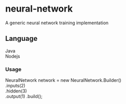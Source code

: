 # neural-network
A generic neural network training implementation

## Language
Java  
Nodejs

### Usage

NeuralNetwork network = new NeuralNetwork.Builder()  
				.inputs(2)  
				.hidden(3)  
				.output(1) 
				.build(); 
